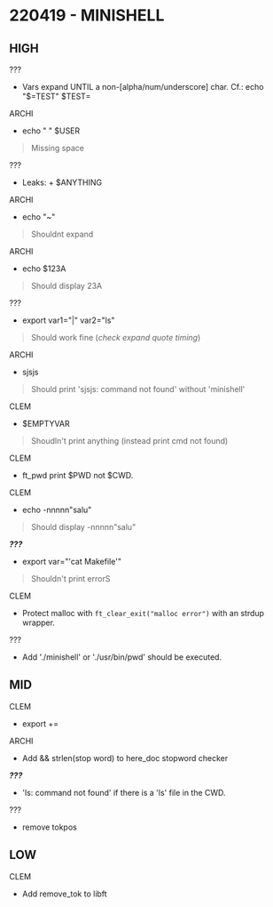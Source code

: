 #  220419 - MINISHELL

##  HIGH

???
* Vars expand UNTIL a non-[alpha/num/underscore] char. Cf.: echo "$=TEST" $TEST=

ARCHI
* echo " " $USER
> Missing space

???
* Leaks: <space> + $ANYTHING

ARCHI
* echo "~"
> Shouldnt expand

ARCHI
* echo $123A
> Should display 23A

???
* export var1="|" var2="ls"
> Should work fine (*check expand quote timing*)

ARCHI
* sjsjs
> Should print 'sjsjs: command not found' without 'minishell'

CLEM
* $EMPTYVAR
> Shoudln't print anything (instead print cmd not found)

CLEM
* ft_pwd print $PWD not $CWD.

CLEM
* echo -nnnnn"salu"
> Should display -nnnnn"salu"

***???***
* export var="'cat Makefile'"
> Shouldn't print errorS

CLEM
* Protect malloc with `ft_clear_exit("malloc error")` with an strdup wrapper.

???
* Add './minishell' or './usr/bin/pwd' should be executed.

##  MID

CLEM
- export +=

ARCHI
- Add && strlen(stop word) to here_doc stopword checker

***???***
- 'ls: command not found' if there is a 'ls' file in the CWD.

???
- remove tokpos


##  LOW
CLEM
- Add remove_tok to libft
